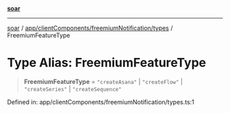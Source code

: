 [**soar**](../../../../../README.md)

***

[soar](../../../../../modules.md) / [app/clientComponents/freemiumNotification/types](../README.md) / FreemiumFeatureType

# Type Alias: FreemiumFeatureType

> **FreemiumFeatureType** = `"createAsana"` \| `"createFlow"` \| `"createSeries"` \| `"createSequence"`

Defined in: app/clientComponents/freemiumNotification/types.ts:1

